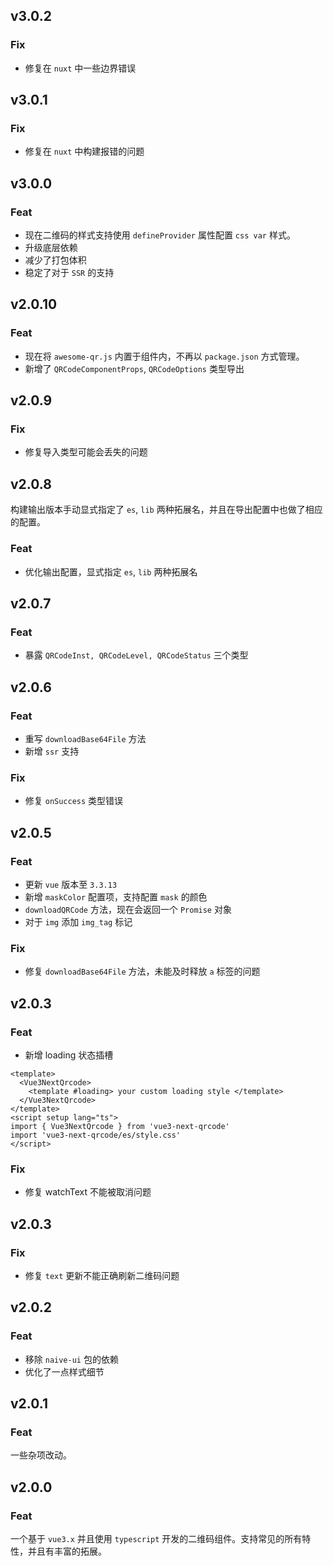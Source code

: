 ## v3.0.2

### Fix

- 修复在 `nuxt` 中一些边界错误

## v3.0.1

### Fix

- 修复在 `nuxt` 中构建报错的问题

## v3.0.0

### Feat

- 现在二维码的样式支持使用 `defineProvider` 属性配置 `css var` 样式。
- 升级底层依赖
- 减少了打包体积
- 稳定了对于 `SSR` 的支持

## v2.0.10

### Feat

- 现在将 `awesome-qr.js` 内置于组件内，不再以 `package.json` 方式管理。
- 新增了 `QRCodeComponentProps`, `QRCodeOptions` 类型导出

## v2.0.9

### Fix

- 修复导入类型可能会丢失的问题

## v2.0.8

构建输出版本手动显式指定了 `es`, `lib` 两种拓展名，并且在导出配置中也做了相应的配置。

### Feat

- 优化输出配置，显式指定 `es`, `lib` 两种拓展名

## v2.0.7

### Feat

- 暴露 `QRCodeInst, QRCodeLevel, QRCodeStatus` 三个类型

## v2.0.6

### Feat

- 重写 `downloadBase64File` 方法
- 新增 `ssr` 支持

### Fix

- 修复 `onSuccess` 类型错误

## v2.0.5

### Feat

- 更新 `vue` 版本至 `3.3.13`
- 新增 `maskColor` 配置项，支持配置 `mask` 的颜色
- `downloadQRCode` 方法，现在会返回一个 `Promise` 对象
- 对于 `img` 添加 `img_tag` 标记

### Fix

- 修复 `downloadBase64File` 方法，未能及时释放 `a` 标签的问题

## v2.0.3

### Feat

- 新增 loading 状态插槽

```vue
<template>
  <Vue3NextQrcode>
    <template #loading> your custom loading style </template>
  </Vue3NextQrcode>
</template>
<script setup lang="ts">
import { Vue3NextQrcode } from 'vue3-next-qrcode'
import 'vue3-next-qrcode/es/style.css'
</script>
```

### Fix

- 修复 watchText 不能被取消问题

## v2.0.3

### Fix

- 修复 `text` 更新不能正确刷新二维码问题

## v2.0.2

### Feat

- 移除 `naive-ui` 包的依赖
- 优化了一点样式细节

## v2.0.1

### Feat

一些杂项改动。

## v2.0.0

### Feat

一个基于 `vue3.x` 并且使用 `typescript` 开发的二维码组件。支持常见的所有特性，并且有丰富的拓展。
